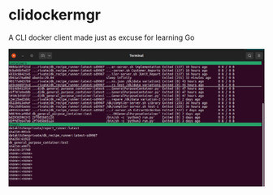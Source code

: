 # clidockermgr
A CLI docker client made just as excuse for learning Go

![screenshot](screenshot.png)
